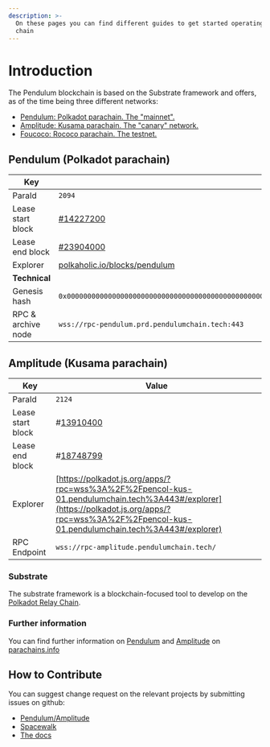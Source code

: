```yaml
---
description: >-
  On these pages you can find different guides to get started operating on our
  chain
---
```


# Introduction

The Pendulum blockchain is based on the Substrate framework and offers, as of the time being three different networks:

* [Pendulum: Polkadot parachain. The "mainnet".](broken-reference)
* [Amplitude: Kusama parachain. The "canary" network.](broken-reference)
* [Foucoco: Rococo parachain. The testnet. ](networks/foucoco-testnet.md)

## Pendulum (Polkadot parachain)

| Key                | Value                                                                                                                                                                                                    |
| ------------------ | -------------------------------------------------------------------------------------------------------------------------------------------------------------------------------------------------------- |
| ParaId             | `2094`                                                                                                                                                                                                   |
| Lease start block  | [#14227200](https://polkadot.subscan.io/block/14227200)                                                                                                                                                  |
| Lease end block    | [#23904000](https://polkadot.subscan.io/block/23904000)                                                                                                                                                  |
| Explorer           | [polkaholic.io/blocks/pendulum](https://polkaholic.io/blocks/pendulum)                                                                                                                                   |
| **Technical**      |                                                                                                                                                                                                          |
| Genesis hash       | `0x00000000000000000000000000000000000000000000000000000000000000000081f7716029f03ee0bbc13213c77da9fad18273dd737031a6ddc90cd4161a123003170a2e7597b7b7e3d84c05391d139a62b157e78786d8c082f29dcf4c11131400` |
| RPC & archive node | `wss://rpc-pendulum.prd.pendulumchain.tech:443`                                                                                                                                                          |

## Amplitude (Kusama parachain)

| Key               | Value                                                                                                                                                                                            |
| ----------------- | ------------------------------------------------------------------------------------------------------------------------------------------------------------------------------------------------ |
| ParaId            | `2124`                                                                                                                                                                                           |
| Lease start block | #[13910400](https://polkadot.subscan.io/block/13910400)                                                                                                                                          |
| Lease end block   | #[18748799](https://polkadot.subscan.io/block/18748799)                                                                                                                                          |
| Explorer          | [https://polkadot.js.org/apps/?rpc=wss%3A%2F%2Fpencol-kus-01.pendulumchain.tech%3A443#/explorer](https://polkadot.js.org/apps/?rpc=wss%3A%2F%2Fpencol-kus-01.pendulumchain.tech%3A443#/explorer) |
| RPC Endpoint      | `wss://rpc-amplitude.pendulumchain.tech/`                                                                                                                                                        |





### Substrate

The substrate framework is a blockchain-focused tool to develop on the [Polkadot Relay Chain](https://wiki.polkadot.network/docs/learn-architecture#relay-chain).

### Further information

You can find further information on [Pendulum](https://parachains.info/details/pendulum/) and [Amplitude](https://parachains.info/details/amplitude/) on [parachains.info](https://parachains.info/)

## How to Contribute

You can suggest change request on the relevant projects by submitting issues on github:

* [Pendulum/Amplitude](https://github.com/pendulum-chain/pendulum)
* [Spacewalk](https://github.com/pendulum-chain/spacewalk)
* [The docs](https://github.com/pendulum-chain/pendulum-docs)
